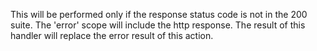 This will be performed only if the response status code is not in the 200 suite. The 'error' scope will include the http response. The result of this handler will replace the error result of this action.